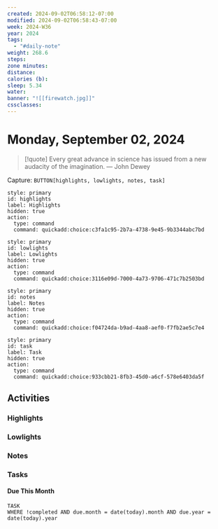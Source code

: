```yaml
---
created: 2024-09-02T06:58:12-07:00
modified: 2024-09-02T06:58:43-07:00
week: 2024-W36
year: 2024
tags:
  - "#daily-note"
weight: 268.6
steps: 
zone minutes: 
distance: 
calories (b): 
sleep: 5.34
water: 
banner: "![[firewatch.jpg]]"
cssclasses: 
---
```

# Monday, September 02, 2024

> [!quote] Every great advance in science has issued from a new audacity of the imagination.
> — John Dewey

Capture: `BUTTON[highlights, lowlights, notes, task]`

```meta-bind-button
style: primary
id: highlights
label: Highlights
hidden: true
action:
  type: command
  command: quickadd:choice:c3fa1c95-2b7a-4738-9e45-9b3344abc7bd
```

```meta-bind-button
style: primary
id: lowlights
label: Lowlights
hidden: true
action:
  type: command
  command: quickadd:choice:3116e09d-7000-4a73-9706-471c7b2503bd
```

```meta-bind-button
style: primary
id: notes
label: Notes
hidden: true
action:
  type: command
  command: quickadd:choice:f04724da-b9ad-4aa8-aef0-f7fb2ae5c7e4
```

```meta-bind-button
style: primary
id: task
label: Task
hidden: true
action:
  type: command
  command: quickadd:choice:933cbb21-8fb3-45d0-a6cf-578e6403da5f
```

## Activities

### Highlights
 
### Lowlights

### Notes

### Tasks

#### Due This Month

```dataview
TASK
WHERE !completed AND due.month = date(today).month AND due.year = date(today).year
```